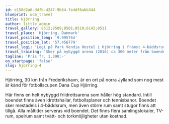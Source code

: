 ```yaml
---
id: e158d2a6-d4fb-4247-9b64-fe4df6abb344
blueprint: wcm_travel
title: Hjörring
author: little_admin
travel_gallery: 8512;8509;8501;8510;6142;8511
travel_place: 'Hjörring, Danmark'
travel_position_long: '9.995764'
travel_position_lat: '57.456779'
travel_logi: 'Logi på Park Vendia Hostel i Hjörring i främst 4-bäddsrum med våningssängar inkl. dusch/WC/TV. Enkel och dubbelrum går att boka mot tillägg.'
travel_training: 'Sker på nybyggd arena (2016) ca 300 meter från boendet. Det finns också en nybyggd sporthall med tre hallar intill boendet och en simhall på gångavstånd som ni kan besöka till reducerat pris.'
tagline: 'Pris fr. 1.390:-'
on_startpage: 'false'
slug: hjorring-4
---
```

<p>Hjörring, 30 km från Frederikshavn, är en ort på norra Jylland som nog mest är känd för fotbollscupen Dana Cup Hjörring.</p>
<p>Här finns en helt nybyggd friidrottsarena som håller hög standard. Intill boendet finns även idrottshallar, fotbollsplaner och tennisbanor. Boendet sker mestadels i 4-bäddsrum, men även större rum samt stugor finns att tillgå. Alla måltider serveras vid boendet. Det finns flera samlingslokaler, TV-rum, spelrum samt tvätt- och torkmöjligheter utan kostnad.</p>
